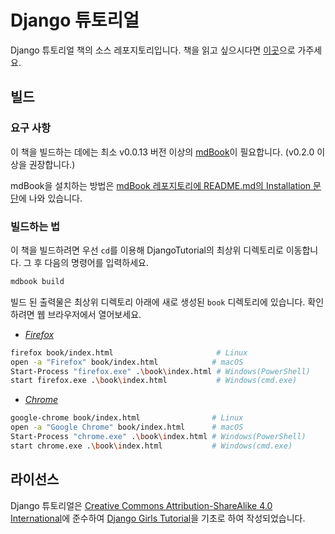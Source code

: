 # Django 튜토리얼

Django 튜토리얼 책의 소스 레포지토리입니다. 책을 읽고 싶으시다면 [이곳](https://oslint.github.io/books/DjangoTutorial)으로 가주세요.

## 빌드

### 요구 사항

이 책을 빌드하는 데에는 최소 v0.0.13 버전 이상의 [mdBook](https://github.com/rust-lang-nursery/mdBook)이 필요합니다. (v0.2.0 이상을 권장합니다.)

mdBook을 설치하는 방법은 [mdBook 레포지토리에 README.md의 Installation 문단](https://github.com/rust-lang-nursery/mdBook/blob/master/README.md#installation)에 나와 있습니다.

### 빌드하는 법

이 책을 빌드하려면 우선 `cd`를 이용해 DjangoTutorial의 최상위 디렉토리로 이동합니다. 그 후 다음의 명령어를 입력하세요.

```bash
mdbook build
```

빌드 된 출력물은 최상위 디렉토리 아래에 새로 생성된 `book` 디렉토리에 있습니다. 확인하려면 웹 브라우저에서 열어보세요.

- *[Firefox](https://mozilla.org/firefox/new/)*

```bash
firefox book/index.html                       # Linux
open -a "Firefox" book/index.html            # macOS
Start-Process "firefox.exe" .\book\index.html # Windows(PowerShell)
start firefox.exe .\book\index.html           # Windows(cmd.exe)
```

- *[Chrome](https://www.google.com/chrome/)*

``` bash
google-chrome book/index.html                # Linux
open -a "Google Chrome" book/index.html      # macOS
Start-Process "chrome.exe" .\book\index.html # Windows(PowerShell)
start chrome.exe .\book\index.html           # Windows(cmd.exe)
```

## 라이선스

Django 튜토리얼은 [Creative Commons Attribution-ShareAlike 4.0 International](https://creativecommons.org/licenses/by-sa/4.0/)에 준수하여 [Django Girls Tutorial](https://github.com/DjangoGirls/tutorial)을 기초로 하여 작성되었습니다.